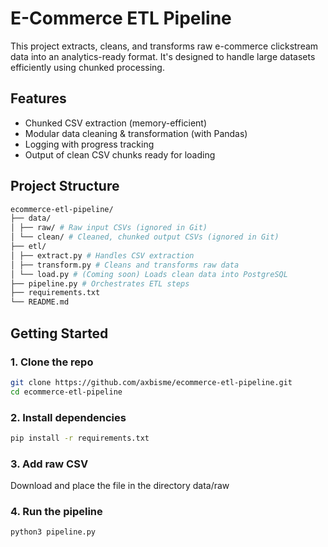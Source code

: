 # E-Commerce ETL Pipeline

This project extracts, cleans, and transforms raw e-commerce clickstream data into an analytics-ready format. It's designed to handle large datasets efficiently using chunked processing.

## Features
- Chunked CSV extraction (memory-efficient)
- Modular data cleaning & transformation (with Pandas)
- Logging with progress tracking
- Output of clean CSV chunks ready for loading

## Project Structure

```bash
ecommerce-etl-pipeline/
├── data/
│ ├── raw/ # Raw input CSVs (ignored in Git)
│ └── clean/ # Cleaned, chunked output CSVs (ignored in Git)
├── etl/
│ ├── extract.py # Handles CSV extraction
│ ├── transform.py # Cleans and transforms raw data
│ └── load.py # (Coming soon) Loads clean data into PostgreSQL
├── pipeline.py # Orchestrates ETL steps
├── requirements.txt
└── README.md
```

## Getting Started

### 1. Clone the repo

```bash
git clone https://github.com/axbisme/ecommerce-etl-pipeline.git
cd ecommerce-etl-pipeline
```

### 2. Install dependencies 

```bash
pip install -r requirements.txt
```

### 3. Add raw CSV

Download and place the file in the directory data/raw

### 4. Run the pipeline

```bash
python3 pipeline.py
```